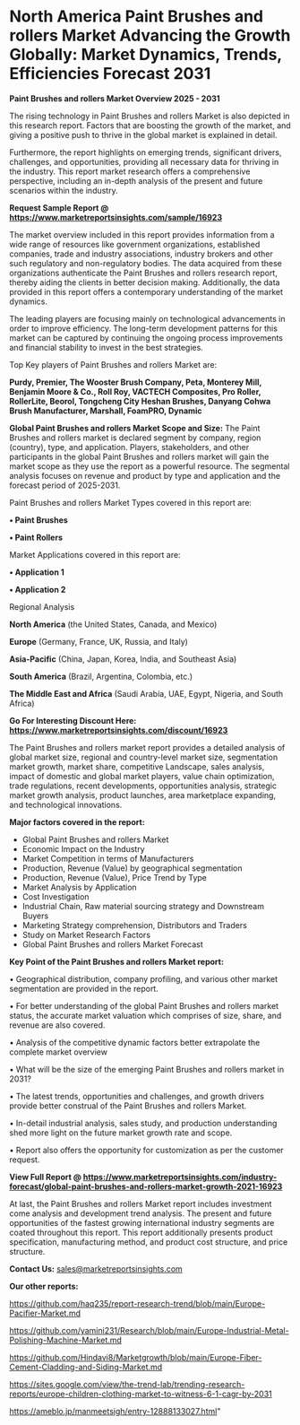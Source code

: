 # North America Paint Brushes and rollers Market Advancing the Growth Globally: Market Dynamics, Trends, Efficiencies Forecast 2031

<Strong> Paint Brushes and rollers Market Overview 2025 - 2031</strong>

The rising technology in Paint Brushes and rollers Market is also depicted in this research report. Factors that are boosting the growth of the market, and giving a positive push to thrive in the global market is explained in detail.

Furthermore, the report highlights on emerging trends, significant drivers, challenges, and opportunities, providing all necessary data for thriving in the industry. This report market research offers a comprehensive perspective, including an in-depth analysis of the present and future scenarios within the industry.

<strong>Request Sample Report @ <a href=https://www.marketreportsinsights.com/sample/16923>https://www.marketreportsinsights.com/sample/16923</a></strong>

The market overview included in this report provides information from a wide range of resources like government organizations, established companies, trade and industry associations, industry brokers and other such regulatory and non-regulatory bodies. The data acquired from these organizations authenticate the Paint Brushes and rollers research report, thereby aiding the clients in better decision making. Additionally, the data provided in this report offers a contemporary understanding of the market dynamics.

The leading players are focusing mainly on technological advancements in order to improve efficiency. The long-term development patterns for this market can be captured by continuing the ongoing process improvements and financial stability to invest in the best strategies.

Top Key players of Paint Brushes and rollers Market are:

<strong>Purdy, Premier, The Wooster Brush Company, Peta, Monterey Mill, Benjamin Moore & Co., Roll Roy, VACTECH Composites, Pro Roller, RollerLite, Beorol, Tongcheng City Heshan Brushes, Danyang Cohwa Brush Manufacturer, Marshall, FoamPRO, Dynamic</strong>

<strong><b>Global Paint Brushes and rollers Market Scope and Size:</b></strong>
The Paint Brushes and rollers market is declared segment by company, region (country), type, and application. Players, stakeholders, and other participants in the global Paint Brushes and rollers market will gain the market scope as they use the report as a powerful resource. The segmental analysis focuses on revenue and product by type and application and the forecast period of 2025-2031.

Paint Brushes and rollers Market Types covered in this report are:

<strong>• Paint Brushes

• Paint Rollers</strong>

Market Applications covered in this report are:

<strong>• Application 1

• Application 2</strong> 

Regional Analysis

<strong>North America</strong> (the United States, Canada, and Mexico)

<strong>Europe</strong> (Germany, France, UK, Russia, and Italy)

<strong>Asia-Pacific</strong> (China, Japan, Korea, India, and Southeast Asia)

<strong>South America</strong> (Brazil, Argentina, Colombia, etc.)

<strong>The Middle East and Africa</strong> (Saudi Arabia, UAE, Egypt, Nigeria, and South Africa)

<strong>Go For Interesting Discount Here: <a href=https://www.marketreportsinsights.com/discount/16923>https://www.marketreportsinsights.com/discount/16923</a></strong>

The Paint Brushes and rollers market report provides a detailed analysis of global market size, regional and country-level market size, segmentation market growth, market share, competitive Landscape, sales analysis, impact of domestic and global market players, value chain optimization, trade regulations, recent developments, opportunities analysis, strategic market growth analysis, product launches, area marketplace expanding, and technological innovations.

<strong><b>Major factors covered in the report:</b></strong>
<ul>
  <li>Global Paint Brushes and rollers Market </li>
  <li>Economic Impact on the Industry</li>
  <li>Market Competition in terms of Manufacturers</li>
  <li>Production, Revenue (Value) by geographical segmentation</li>
  <li>Production, Revenue (Value), Price Trend by Type</li>
  <li>Market Analysis by Application</li>
  <li>Cost Investigation</li>
  <li>Industrial Chain, Raw material sourcing strategy and Downstream Buyers</li>
  <li>Marketing Strategy comprehension, Distributors and Traders</li>
  <li>Study on Market Research Factors</li>
  <li>Global Paint Brushes and rollers Market Forecast</li>
</ul>

<strong><b>Key Point of the Paint Brushes and rollers Market report:</b></strong>

• Geographical distribution, company profiling, and various other market segmentation are provided in the report.

• For better understanding of the global Paint Brushes and rollers market status, the accurate market valuation which comprises of size, share, and revenue are also covered.

• Analysis of the competitive dynamic factors better extrapolate the complete market overview

• What will be the size of the emerging Paint Brushes and rollers market in 2031?

• The latest trends, opportunities and challenges, and growth drivers provide better construal of the Paint Brushes and rollers Market.

• In-detail industrial analysis, sales study, and production understanding shed more light on the future market growth rate and scope.

• Report also offers the opportunity for customization as per the customer request.

<strong><b>View Full Report @ <a href=https://www.marketreportsinsights.com/industry-forecast/global-paint-brushes-and-rollers-market-growth-2021-16923>https://www.marketreportsinsights.com/industry-forecast/global-paint-brushes-and-rollers-market-growth-2021-16923</a></b></strong>


At last, the Paint Brushes and rollers Market report includes investment come analysis and development trend analysis. The present and future opportunities of the fastest growing international industry segments are coated throughout this report. This report additionally presents product specification, manufacturing method, and product cost structure, and price structure.

<strong>Contact Us:</strong>
sales@marketreportsinsights.com

<strong>Our other reports:</strong>

<a href=https://github.com/haq235/report-research-trend/blob/main/Europe-Pacifier-Market.md>https://github.com/haq235/report-research-trend/blob/main/Europe-Pacifier-Market.md</a>

<a href=https://github.com/yamini231/Research/blob/main/Europe-Industrial-Metal-Polishing-Machine-Market.md>https://github.com/yamini231/Research/blob/main/Europe-Industrial-Metal-Polishing-Machine-Market.md</a>

<a href=https://github.com/Hindavi8/Marketgrowth/blob/main/Europe-Fiber-Cement-Cladding-and-Siding-Market.md>https://github.com/Hindavi8/Marketgrowth/blob/main/Europe-Fiber-Cement-Cladding-and-Siding-Market.md</a>

<a href=https://sites.google.com/view/the-trend-lab/trending-research-reports/europe-children-clothing-market-to-witness-6-1-cagr-by-2031>https://sites.google.com/view/the-trend-lab/trending-research-reports/europe-children-clothing-market-to-witness-6-1-cagr-by-2031</a>

<a href=https://ameblo.jp/manmeetsigh/entry-12888133027.html>https://ameblo.jp/manmeetsigh/entry-12888133027.html</a>"
